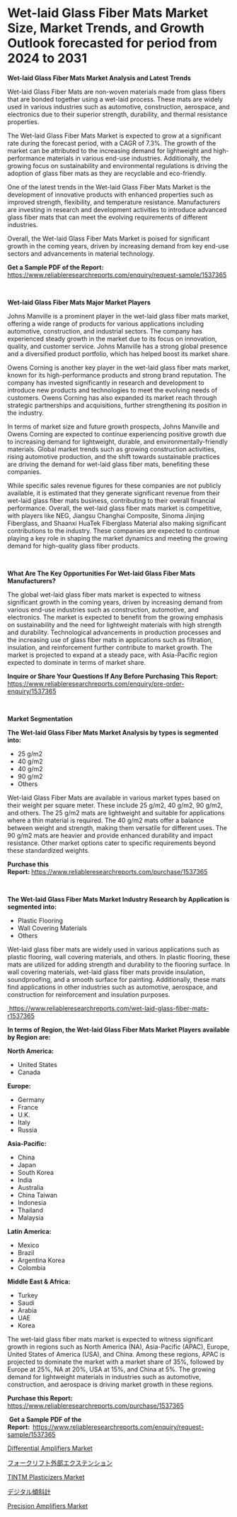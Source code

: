 <p><h1>Wet-laid Glass Fiber Mats Market Size, Market Trends, and Growth Outlook forecasted for period from 2024 to 2031</h1></p><p><strong>Wet-laid Glass Fiber Mats Market Analysis and Latest Trends</strong></p>
<p><p>Wet-laid Glass Fiber Mats are non-woven materials made from glass fibers that are bonded together using a wet-laid process. These mats are widely used in various industries such as automotive, construction, aerospace, and electronics due to their superior strength, durability, and thermal resistance properties.</p><p>The Wet-laid Glass Fiber Mats Market is expected to grow at a significant rate during the forecast period, with a CAGR of 7.3%. The growth of the market can be attributed to the increasing demand for lightweight and high-performance materials in various end-use industries. Additionally, the growing focus on sustainability and environmental regulations is driving the adoption of glass fiber mats as they are recyclable and eco-friendly.</p><p>One of the latest trends in the Wet-laid Glass Fiber Mats Market is the development of innovative products with enhanced properties such as improved strength, flexibility, and temperature resistance. Manufacturers are investing in research and development activities to introduce advanced glass fiber mats that can meet the evolving requirements of different industries.</p><p>Overall, the Wet-laid Glass Fiber Mats Market is poised for significant growth in the coming years, driven by increasing demand from key end-use sectors and advancements in material technology.</p></p>
<p><strong>Get a Sample PDF of the Report:&nbsp;</strong> <a href="https://www.reliableresearchreports.com/enquiry/request-sample/1537365">https://www.reliableresearchreports.com/enquiry/request-sample/1537365</a></p>
<p>&nbsp;</p>
<p><strong>Wet-laid Glass Fiber Mats Major Market Players</strong></p>
<p><p>Johns Manville is a prominent player in the wet-laid glass fiber mats market, offering a wide range of products for various applications including automotive, construction, and industrial sectors. The company has experienced steady growth in the market due to its focus on innovation, quality, and customer service. Johns Manville has a strong global presence and a diversified product portfolio, which has helped boost its market share.</p><p>Owens Corning is another key player in the wet-laid glass fiber mats market, known for its high-performance products and strong brand reputation. The company has invested significantly in research and development to introduce new products and technologies to meet the evolving needs of customers. Owens Corning has also expanded its market reach through strategic partnerships and acquisitions, further strengthening its position in the industry.</p><p>In terms of market size and future growth prospects, Johns Manville and Owens Corning are expected to continue experiencing positive growth due to increasing demand for lightweight, durable, and environmentally-friendly materials. Global market trends such as growing construction activities, rising automotive production, and the shift towards sustainable practices are driving the demand for wet-laid glass fiber mats, benefiting these companies.</p><p>While specific sales revenue figures for these companies are not publicly available, it is estimated that they generate significant revenue from their wet-laid glass fiber mats business, contributing to their overall financial performance. Overall, the wet-laid glass fiber mats market is competitive, with players like NEG, Jiangsu Changhai Composite, Sinoma Jinjing Fiberglass, and Shaanxi HuaTek Fiberglass Material also making significant contributions to the industry. These companies are expected to continue playing a key role in shaping the market dynamics and meeting the growing demand for high-quality glass fiber products.</p></p>
<p>&nbsp;</p>
<p><strong>What Are The Key Opportunities For Wet-laid Glass Fiber Mats Manufacturers?</strong></p>
<p><p>The global wet-laid glass fiber mats market is expected to witness significant growth in the coming years, driven by increasing demand from various end-use industries such as construction, automotive, and electronics. The market is expected to benefit from the growing emphasis on sustainability and the need for lightweight materials with high strength and durability. Technological advancements in production processes and the increasing use of glass fiber mats in applications such as filtration, insulation, and reinforcement further contribute to market growth. The market is projected to expand at a steady pace, with Asia-Pacific region expected to dominate in terms of market share.</p></p>
<p><strong>Inquire or Share Your Questions If Any Before Purchasing This Report:</strong> <a href="https://www.reliableresearchreports.com/enquiry/pre-order-enquiry/1537365">https://www.reliableresearchreports.com/enquiry/pre-order-enquiry/1537365</a></p>
<p>&nbsp;</p>
<p><strong>Market Segmentation</strong></p>
<p><strong>The Wet-laid Glass Fiber Mats Market Analysis by types is segmented into:</strong></p>
<p><ul><li>25 g/m2</li><li>40 g/m2</li><li>40 g/m2</li><li>90 g/m2</li><li>Others</li></ul></p>
<p><p>Wet-laid Glass Fiber Mats are available in various market types based on their weight per square meter. These include 25 g/m2, 40 g/m2, 90 g/m2, and others. The 25 g/m2 mats are lightweight and suitable for applications where a thin material is required. The 40 g/m2 mats offer a balance between weight and strength, making them versatile for different uses. The 90 g/m2 mats are heavier and provide enhanced durability and impact resistance. Other market options cater to specific requirements beyond these standardized weights.</p></p>
<p><strong>Purchase this Report:&nbsp;</strong><a href="https://www.reliableresearchreports.com/purchase/1537365">https://www.reliableresearchreports.com/purchase/1537365</a></p>
<p>&nbsp;</p>
<p><strong>The Wet-laid Glass Fiber Mats Market Industry Research by Application is segmented into:</strong></p>
<p><ul><li>Plastic Flooring</li><li>Wall Covering Materials</li><li>Others</li></ul></p>
<p><p>Wet-laid glass fiber mats are widely used in various applications such as plastic flooring, wall covering materials, and others. In plastic flooring, these mats are utilized for adding strength and durability to the flooring surface. In wall covering materials, wet-laid glass fiber mats provide insulation, soundproofing, and a smooth surface for painting. Additionally, these mats find applications in other industries such as automotive, aerospace, and construction for reinforcement and insulation purposes.</p></p>
<p><a href="https://www.reliableresearchreports.com/wet-laid-glass-fiber-mats-r1537365">&nbsp;https://www.reliableresearchreports.com/wet-laid-glass-fiber-mats-r1537365</a></p>
<p><strong>In terms of Region, the Wet-laid Glass Fiber Mats Market Players available by Region are:</strong></p>
<p>
    <p> <strong> North America: </strong>
        <ul>
            <li>United States</li>
            <li>Canada</li>
        </ul>
        </p> 
    <p> <strong> Europe: </strong>
        <ul>
            <li>Germany</li>
            <li>France</li>
            <li>U.K.</li>
            <li>Italy</li>
            <li>Russia</li>
        </ul>
        </p> 
    <p> <strong> Asia-Pacific: </strong>
        <ul>
            <li>China</li>
            <li>Japan</li>
            <li>South Korea</li>
            <li>India</li>
            <li>Australia</li>
            <li>China Taiwan</li>
            <li>Indonesia</li>
            <li>Thailand</li>
            <li>Malaysia</li>
        </ul>
        </p> 
    <p> <strong> Latin America: </strong>
        <ul>
            <li>Mexico</li>
            <li>Brazil</li>
            <li>Argentina Korea</li>
            <li>Colombia</li>
        </ul>
        </p> 
    <p> <strong> Middle East & Africa: </strong>
        <ul>
            <li>Turkey</li>
            <li>Saudi</li>
            <li>Arabia</li>
            <li>UAE</li>
            <li>Korea</li>
        </ul>
    </p>
    </p>
<p><p>The wet-laid glass fiber mats market is expected to witness significant growth in regions such as North America (NA), Asia-Pacific (APAC), Europe, United States of America (USA), and China. Among these regions, APAC is projected to dominate the market with a market share of 35%, followed by Europe at 25%, NA at 20%, USA at 15%, and China at 5%. The growing demand for lightweight materials in industries such as automotive, construction, and aerospace is driving market growth in these regions.</p></p>
<p><strong>Purchase this Report: </strong><a href="https://www.reliableresearchreports.com/purchase/1537365">https://www.reliableresearchreports.com/purchase/1537365</a></p>
<p>&nbsp;<strong>Get a Sample PDF of the Report:&nbsp;&nbsp;</strong><a href="https://www.reliableresearchreports.com/enquiry/request-sample/1537365">https://www.reliableresearchreports.com/enquiry/request-sample/1537365</a></p>
<p><strong></strong></p>
<p><p><a href="https://issuu.com/reportprime-2/docs/differential-amplifiers-market-size-2030.pptx">Differential Amplifiers Market</a></p><p><a href="https://github.com/dawson566/Market-Research-Report-List-1/blob/main/817122998295.md">フォークリフト外部エクステンション</a></p><p><a href="https://github.com/mancsybtousav/Market-Research-Report-List-2/blob/main/tintm-plasticizers-market.md">TINTM Plasticizers Market</a></p><p><a href="https://github.com/DeonBoer2023/Market-Research-Report-List-1/blob/main/470865098296.md">デジタル傾斜計</a></p><p><a href="https://issuu.com/reportprime-2/docs/precision-amplifiers-market-size-2030.pptx">Precision Amplifiers Market</a></p></p>